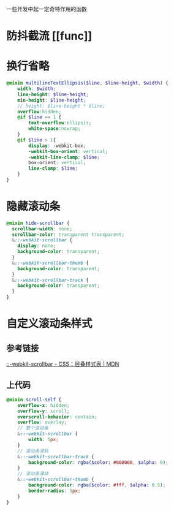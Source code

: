 一些开发中起一定奇特作用的函数

# 防抖截流 [[func]]

# 换行省略

```scss
@mixin multilineTextEllipsis($line, $line-height, $width) {
	width: $width;
	line-height: $line-height;
	min-height: $line-height;
	// height: $line-height * $line;
	overflow:hidden;  
	@if $line == 1 {  
		text-overflow:ellipsis;  
		white-space:nowrap;
	}
	@if $line > 1{
		display: -webkit-box;  
		-webkit-box-orient: vertical;  
		-webkit-line-clamp: $line;  
		box-orient: vertical;  
		line-clamp: $line;
	}
}
```

# 隐藏滚动条

```scss
@mixin hide-scrollbar {  
  scrollbar-width: none;  
  scrollbar-color: transparent transparent;  
  &::-webkit-scrollbar {  
    display: none;  
    background-color: transparent;  
  }  
  &::-webkit-scrollbar-thumb {  
    background-color: transparent;  
  }  
  &::-webkit-scrollbar-track {  
    background-color: transparent;  
  }  
}
```

# 自定义滚动条样式

## 参考链接

[::-webkit-scrollbar - CSS：层叠样式表 | MDN](https://developer.mozilla.org/zh-CN/docs/Web/CSS/::-webkit-scrollbar)

## 上代码

```scss
@mixin scroll-self {
	overflow-x: hidden;
	overflow-y: scroll;
	overscroll-behavior: contain;
	overflow: overlay;
	// 整个滚动条
	&::-webkit-scrollbar {
		width: 5px;
	}
	// 滚动条滑轨
	&::-webkit-scrollbar-track {
		background-color: rgba($color: #000000, $alpha: 0);
	}
	// 滚动条滑块
	&::-webkit-scrollbar-thumb {
		background-color: rgba($color: #fff, $alpha: 0.5);
		border-radius: 3px;
	}
}
```
